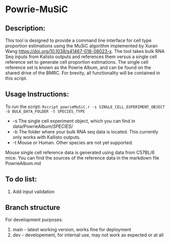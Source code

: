 # Powrie-MuSiC


## Description: 
This tool is designed to provide a command line interface for cell type proportion estimations using the MuSiC algorithm implemented by Xuran Wang https://doi.org/10.1038/s41467-018-08023-x. The tool takes bulk RNA Seq inputs from Kalisto outputs and references them versus a single cell reference set to generate cell proportion estimations. The single cell reference set is known as the Powrie Album, and can be found on the shared drive of the BMRC. For brevity, all functionality will be contained in this script.

## Usage Instructions:
To run the script: `Rscript powrieMuSiC.r -s SINGLE_CELL_EXPERIMENT_OBJECT -b BULK_DATA_FOLDER -t SPECIES_TYPE`

- -s The single cell experiment object, which you can find in data/PowrieAlbum/*SPECIES*/
- -b The folder where your bulk RNA seq data is located. This currently only works with Kallisto outputs.
- -t Mouse or Human. Other species are not yet supported.

Mouse single cell reference data is generated using data from C57BL/6 mice. You can find the sources of the reference data in the markdown file PowrieAlbum.md 

## To do list:
1. Add input validation

## Branch structure

For development purposes:
1. main - latest working version, works fine for deployment
2. dev - developement, for internal use, may not work as expected or at all

